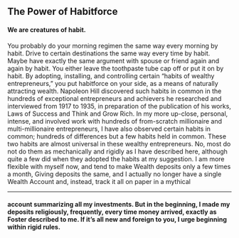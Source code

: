 ## The Power of Habitforce

#### We are creatures of habit.
 You probably do your morning regimen the same way every morning by habit. Drive to certain destinations the same way every time by habit. Maybe have exactly the same argument with spouse or friend again and again by habit. You either leave the toothpaste tube cap off or put it on by habit.
 By adopting, installing, and controlling certain “habits of wealthy entrepreneurs,” you put habitforce on your side, as a means of naturally attracting wealth. Napoleon Hill discovered such habits in common in the hundreds of exceptional entrepreneurs and achievers he researched and interviewed from 1917 to 1935, in preparation of the publication of his works, Laws of Success and Think and Grow Rich. In my more up-close, personal, intense, and involved work with hundreds of from-scratch millionaire and multi-millionaire entrepreneurs, I have also observed certain habits in common; hundreds of differences but a few habits held in common.
 These two habits are almost universal in these wealthy entrepreneurs. No, most do not do them as mechanically and rigidly as I have described here, although quite a few did when they adopted the habits at my suggestion. I am more flexible with myself now, and tend to make Wealth deposits only a few times a month, Giving deposits the same, and I actually no longer have a single Wealth Account and, instead, track it all on paper in a mythical

-----

#### account summarizing all my investments. But in the beginning, I made my deposits religiously, frequently, every time money arrived, exactly as Foster described to me. If it’s all new and foreign to you, I urge beginning within rigid rules.